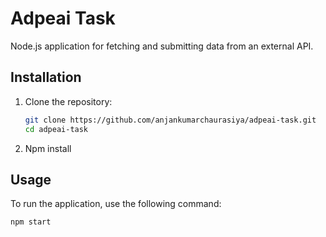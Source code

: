 # Adpeai Task

Node.js application for fetching and submitting data from an external API.



## Installation

1. Clone the repository:

   ```bash
   git clone https://github.com/anjankumarchaurasiya/adpeai-task.git
   cd adpeai-task

2. Npm install

 
## Usage

To run the application, use the following command:

```bash
npm start


